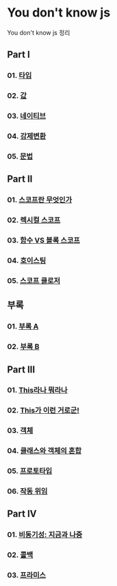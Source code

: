 # You don't know js

You don't know js 정리<br>

## Part I

### 01. [타입](https://github.com/KangJiJi/Study/tree/master/Book/YouDontKnowJS/partI/chapter01)

### 02. [값](https://github.com/KangJiJi/Study/tree/master/Book/YouDontKnowJS/partI/chapter02)

### 03. [네이티브](https://github.com/KangJiJi/Study/tree/master/Book/YouDontKnowJS/partI/chapter03)

### 04. [강제변환](https://github.com/KangJiJi/Study/tree/master/Book/YouDontKnowJS/partI/chapter04)

### 05. [문법](https://github.com/KangJiJi/Study/tree/master/Book/YouDontKnowJS/partI/chapter05)

## Part II

### 01. [스코프란 무엇인가](https://github.com/KangJiJi/Study/tree/master/Book/YouDontKnowJS/partII/chapter01)

### 02. [렉시컬 스코프](https://github.com/KangJiJi/Study/tree/master/Book/YouDontKnowJS/partII/chapter02)

### 03. [함수 VS 블록 스코프](https://github.com/KangJiJi/Study/tree/master/Book/YouDontKnowJS/partII/chapter03)

### 04. [호이스팅](https://github.com/KangJiJi/Study/tree/master/Book/YouDontKnowJS/partII/chapter04)

### 05. [스코프 클로저](https://github.com/KangJiJi/Study/tree/master/Book/YouDontKnowJS/partII/chapter05)

## 부록

### 01. [부록 A](https://github.com/KangJiJi/Study/tree/master/Book/YouDontKnowJS/appendixI/appendixA)

### 02. [부록 B](https://github.com/KangJiJi/Study/tree/master/Book/YouDontKnowJS/appendixI/appendixB)

## Part III

### 01. [This라나 뭐라나](https://github.com/KangJiJi/Study/tree/master/Book/YouDontKnowJS/partIII/chapter01)

### 02. [This가 이런 거로군!](https://github.com/KangJiJi/Study/tree/master/Book/YouDontKnowJS/partIII/chapter02)

### 03. [객체](https://github.com/KangJiJi/Study/tree/master/Book/YouDontKnowJS/partIII/chapter03)

### 04. [클래스와 객체의 혼합](https://github.com/KangJiJi/Study/tree/master/Book/YouDontKnowJS/partIII/chapter04)

### 05. [프로토타입](https://github.com/KangJiJi/Study/tree/master/Book/YouDontKnowJS/partIII/chapter05)

### 06. [작동 위임](https://github.com/KangJiJi/Study/tree/master/Book/YouDontKnowJS/partIII/chapter06)

## Part IV

### 01. [비동기성: 지금과 나중](https://github.com/KangJiJi/Study/tree/master/Book/YouDontKnowJS/partIV/chapter01)

### 02. [콜백](https://github.com/KangJiJi/Study/tree/master/Book/YouDontKnowJS/partIV/chapter02)

### 03. [프라미스](https://github.com/KangJiJi/Study/tree/master/Book/YouDontKnowJS/partIV/chapter03)
